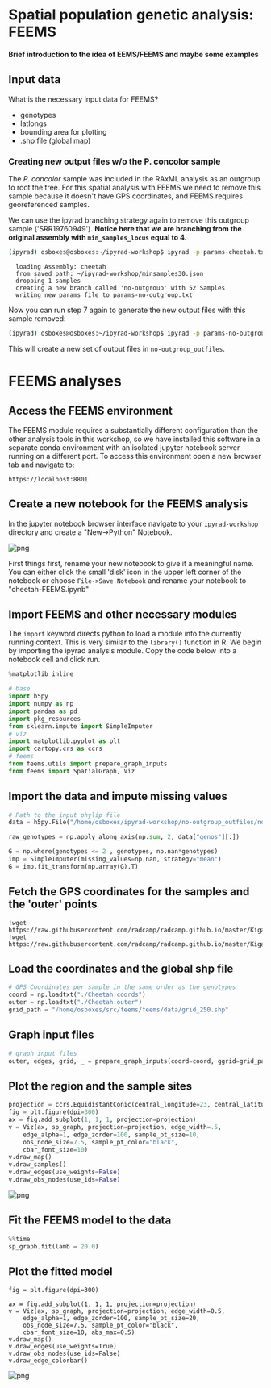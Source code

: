 # Spatial population genetic analysis: **FEEMS**


**Brief introduction to the idea of EEMS/FEEMS and maybe some examples**

## Input data
What is the necessary input data for FEEMS?
* genotypes
* latlongs
* bounding area for plotting
* .shp file (global map)

### Creating new output files w/o the P. concolor sample
The *P. concolor* sample was included in the RAxML analysis as an outgroup
to root the tree. For this spatial analysis with FEEMS we need to remove
this sample because it doesn't have GPS coordinates, and FEEMS requires
georeferenced samples.

We can use the ipyrad branching strategy again to remove this outgroup sample
('SRR19760949'). **Notice here that we are branching from the original
assembly with `min_samples_locus` equal to 4.**

```bash
(ipyrad) osboxes@osboxes:~/ipyrad-workshop$ ipyrad -p params-cheetah.txt -b no-outgroup - SRR19760949
```
```
  loading Assembly: cheetah
  from saved path: ~/ipyrad-workshop/minsamples30.json
  dropping 1 samples
  creating a new branch called 'no-outgroup' with 52 Samples
  writing new params file to params-no-outgroup.txt
```

Now you can run step 7 again to generate the new output files with this sample
removed:
```bash
(ipyrad) osboxes@osboxes:~/ipyrad-workshop$ ipyrad -p params-no-outgroup.txt -s 7 -c 4
```

This will create a new set of output files in `no-outgroup_outfiles`.

# **FEEMS** analyses

## Access the FEEMS environment
The FEEMS module requires a substantially different configuration than the
other analysis tools in this workshop, so we have installed this software
in a separate conda environment with an isolated jupyter notebook server
running on a different port. To access this environment open a new browser
tab and navigate to:

`https://localhost:8801`

## Create a new notebook for the FEEMS analysis
In the jupyter notebook browser interface navigate to your `ipyrad-workshop`
directory and create a "New->Python" Notebook.

![png](images/raxml-CreateNotebook.png)

First things first, rename your new notebook to give it a meaningful name. You can
either click the small 'disk' icon in the upper left corner of the notebook or
choose `File->Save Notebook` and rename your notebook to "cheetah-FEEMS.ipynb"

## Import FEEMS and other necessary modules
The `import` keyword directs python to load a module into the currently running
context. This is very similar to the `library()` function in R. We begin by
importing the ipyrad analysis module. Copy the code below into a
notebook cell and click run. 

```python
%matplotlib inline

# base
import h5py
import numpy as np
import pandas as pd
import pkg_resources 
from sklearn.impute import SimpleImputer 
# viz 
import matplotlib.pyplot as plt 
import cartopy.crs as ccrs 
# feems 
from feems.utils import prepare_graph_inputs 
from feems import SpatialGraph, Viz 
```

## Import the data and impute missing values

```python
# Path to the input phylip file
data = h5py.File("/home/osboxes/ipyrad-workshop/no-outgroup_outfiles/no-outgroup.snps.hdf5")

raw_genotypes = np.apply_along_axis(np.sum, 2, data["genos"][:])

G = np.where(genotypes <= 2 , genotypes, np.nan*genotypes)
imp = SimpleImputer(missing_values=np.nan, strategy="mean") 
G = imp.fit_transform(np.array(G).T) 
```

## Fetch the GPS coordinates for the samples and the 'outer' points
```
!wget https://raw.githubusercontent.com/radcamp/radcamp.github.io/master/Kigali2023/Cheetah.coords
!wget https://raw.githubusercontent.com/radcamp/radcamp.github.io/master/Kigali2023/Cheetah.outer
```

## Load the coordinates and the global shp file
```python
# GPS Coordinates per sample in the same order as the genotypes
coord = np.loadtxt("./Cheetah.coords")
outer = np.loadtxt("./Cheetah.outer")
grid_path = "/home/osboxes/src/feems/feems/data/grid_250.shp"
```

## Graph input files
```python
# graph input files
outer, edges, grid, _ = prepare_graph_inputs(coord=coord, ggrid=grid_path, translated=False, buffer=0, outer=outer)
```

## Plot the region and the sample sites
```python
projection = ccrs.EquidistantConic(central_longitude=23, central_latitude=8) 
fig = plt.figure(dpi=300) 
ax = fig.add_subplot(1, 1, 1, projection=projection) 
v = Viz(ax, sp_graph, projection=projection, edge_width=.5, 
    edge_alpha=1, edge_zorder=100, sample_pt_size=10, 
    obs_node_size=7.5, sample_pt_color="black", 
    cbar_font_size=10) 
v.draw_map() 
v.draw_samples() 
v.draw_edges(use_weights=False) 
v.draw_obs_nodes(use_ids=False) 
```

![png](images/FEEMS-RegionPlot.png)

## Fit the FEEMS model to the data
```python
%%time 
sp_graph.fit(lamb = 20.0) 
```

## Plot the fitted model
```
fig = plt.figure(dpi=300) 

ax = fig.add_subplot(1, 1, 1, projection=projection) 
v = Viz(ax, sp_graph, projection=projection, edge_width=0.5, 
    edge_alpha=1, edge_zorder=100, sample_pt_size=20, 
    obs_node_size=7.5, sample_pt_color="black", 
    cbar_font_size=10, abs_max=0.5) 
v.draw_map() 
v.draw_edges(use_weights=True) 
v.draw_obs_nodes(use_ids=False) 
v.draw_edge_colorbar() 
```

![png](images/FEEMS-Fitted.png)

